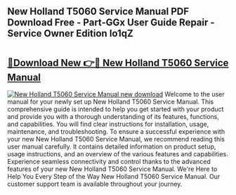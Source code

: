 ## New Holland T5060 Service Manual PDF Download Free - Part-GGx User Guide Repair - Service Owner Edition Io1qZ

# <h2><a href="http://bc95235.oget.top/?id=New+Holland+T5060+Service+Manual">🔗Download New 👉🔴 New Holland T5060 Service Manual</a></h2>

[![New Holland T5060 Service Manual new download](https://i.imgur.com/5g1atiW.png)](http://bc95235.oget.top/?id=New+Holland+T5060+Service+Manual)
Welcome to the user manual for your newly set up New Holland T5060 Service Manual. This comprehensive guide is intended to help you get started with your product and provide you with a thorough understanding of its features, functions, and capabilities. You will find clear instructions for installation, usage, maintenance, and troubleshooting. To ensure a successful experience with your new New Holland T5060 Service Manual, we recommend reading this user manual carefully. It contains detailed information on product setup, usage instructions, and an overview of the various features and capabilities. Experience seamless connectivity and control thanks to the advanced features of your new New Holland T5060 Service Manual. We're Here to Help You Every Step of the Way New Holland T5060 Service Manual. Our customer support team is available throughout your journey.
